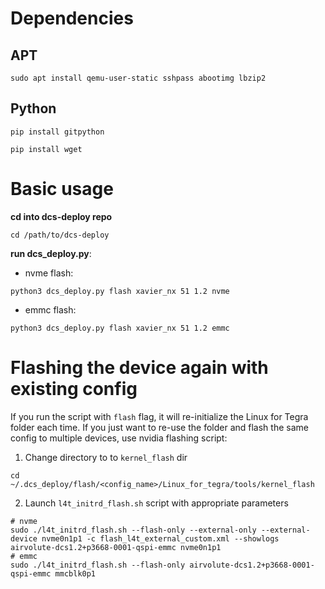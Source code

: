 
  

# Dependencies
## APT

```  
sudo apt install qemu-user-static sshpass abootimg lbzip2  
```    
## Python
```
pip install gitpython
```

```
pip install wget  
```

# Basic usage
**cd into dcs-deploy repo**
```
cd /path/to/dcs-deploy
```
**run dcs_deploy.py**:
- nvme flash:
```
python3 dcs_deploy.py flash xavier_nx 51 1.2 nvme
```
- emmc flash:
```
python3 dcs_deploy.py flash xavier_nx 51 1.2 emmc
```

# Flashing the device again with existing config
If you run the script with `flash` flag, it will re-initialize the Linux for Tegra folder each time. If you just want to re-use the folder and flash the same config to multiple devices, use nvidia flashing script:
 
1. Change directory to to `kernel_flash` dir

```
cd ~/.dcs_deploy/flash/<config_name>/Linux_for_tegra/tools/kernel_flash
```

2. Launch `l4t_initrd_flash.sh` script with appropriate parameters
```
# nvme
sudo ./l4t_initrd_flash.sh --flash-only --external-only --external-device nvme0n1p1 -c flash_l4t_external_custom.xml --showlogs airvolute-dcs1.2+p3668-0001-qspi-emmc nvme0n1p1
# emmc
sudo ./l4t_initrd_flash.sh --flash-only airvolute-dcs1.2+p3668-0001-qspi-emmc mmcblk0p1
```
